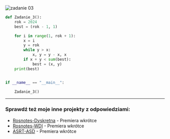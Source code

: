 <picture>
  <source srcset="../../srt/zbior_zadan/03.png" media="(prefers-color-scheme: light)">
  <source srcset="../../srt/zbior_zadan/black_03.png" media="(prefers-color-scheme: dark)">
  <img src="../../srt/zbior_zadan/black_03.png" alt="zadanie 03">
</picture>

```python
def Zadanie_3():
    rok = 2024
    best = (rok - 1, 1)

    for i in range(1, rok + 1):
        x = i
        y = rok
        while y > x:
            x, y = y - x, x
        if x + y < sum(best):
            best = (x, y)
    print(best)


if __name__ == "__main__":

    Zadanie_3()

```

---
### Sprawdź też moje inne projekty z odpowiedziami:
- [Rosnotes-Dyskretna](https://github.com/kamilGie/Rosnotes-Dyskretna) - Premiera wkrótce
- [Rosnotes-WDI](https://github.com/kamilGie/Rosnotes-WDI) - Premiera wkrótce
- [ASRT-ASD](https://github.com/kamilGie/Rosnotes-Dyskretna) - Premiera wkrótce
